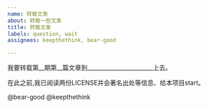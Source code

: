 ```yaml
---
name: 转载文章
about: 转载一些文章
title: 转载文章
labels: question, wait
assignees: keepthethink, bear-good

---
```


我要转载第__期第__篇文章到_______________________上去。

在此之前,我已阅读两份LICENSE并会著名出处等信息、给本项目start。

@bear-good @keepthethink
